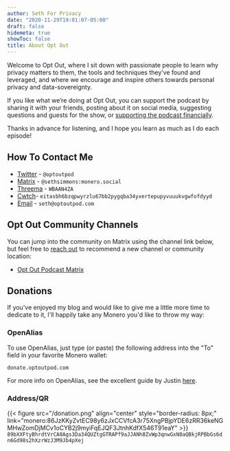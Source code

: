 ```yaml
---
author: Seth For Privacy
date: "2020-11-29T19:01:07-05:00"
draft: false
hidemeta: true
showToc: false
title: About Opt Out
---
```


Welcome to Opt Out, where I sit down with passionate people to learn why privacy matters to them, the tools and techniques they’ve found and leveraged, and where we encourage and inspire others towards personal privacy and data-sovereignty.

If you like what we’re doing at Opt Out, you can support the podcast by sharing it with your friends, posting about it on social media, suggesting questions and guests for the show, or [supporting the podcast financially](#donations).

Thanks in advance for listening, and I hope you learn as much as I do each episode!

## How To Contact Me  

- [Twitter](https://twitter.com/optoutpod) - `@optoutpod`  
- [Matrix](https://matrix.to/#/@sethsimmons:monero.social) - `@sethsimmons:monero.social`  
- [Threema](https://threema.id/WBAAN4ZA) - `WBAAN4ZA`  
- [Cwtch](https://cwtch.im/)- `eitasbh6bzqpwyrzlu67bb2pygqba34yxertepupyvuuukvgwfofdyyd`  
- [Email](mailto:seth@optoutpod.com) - `seth@optoutpod.com`

## Opt Out Community Channels

You can jump into the community on Matrix using the channel link below, but feel free to [reach out](#how-to-contact-me) to recommend a new channel or community location:

- [Opt Out Podcast Matrix](https://matrix.to/#/#optout:monero.social)

## Donations

If you've enjoyed my blog and would like to give me a little more time to dedicate to it, I'll happily take any Monero you'd like to throw my way:

### OpenAlias

To use OpenAlias, just type (or paste) the following address into the "To" field in your favorite Monero wallet:

`donate.optoutpod.com`  

For more info on OpenAlias, see the excellent guide by Justin [here](https://medium.com/@JEhrenhofer/openalias-the-best-cryptocurrency-wallet-feature-youve-never-heard-of-bbf4a991d0a8).

### Address/QR

{{< figure src="/donation.png" align="center" style="border-radius: 8px;" link="monero:86JzKKyZvtEC98y6zJxCCVfcA3r75XngPBjpYDE6zRR36keNGMHwZomDjMCv1oCYB2j9myiFqEJQF3JtnhKdfX546T91eaY" >}}
`89bXXFtyBhrdtVrCA8Ags3Da34QUZtgGTRAPf9aJJANh8ZvWp3qnwGxN8aQBkjRPBbGs6dn6Gd98s2hXzrWzJ3M9Jb4pXej`
